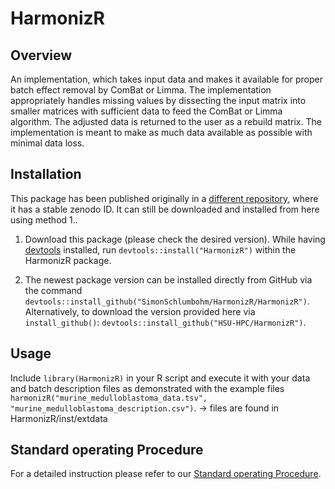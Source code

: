 # HarmonizR
## Overview
An implementation, which takes input data and makes it available for proper batch effect removal by ComBat or Limma. 
The implementation appropriately handles missing values by dissecting the input matrix into smaller matrices with sufficient data to feed the ComBat or Limma algorithm. 
The adjusted data is returned to the user as a rebuild matrix. 
The implementation is meant to make as much data available as possible with minimal data loss.


## Installation
This package has been published originally in a [different repository](https://github.com/SimonSchlumbohm/HarmonizR), where it has a stable zenodo ID. It can still be downloaded and installed from here using method 1..

1. Download this package (please check the desired version). While having [devtools](https://www.r-project.org/nosvn/pandoc/devtools.html) installed, run `devtools::install("HarmonizR")` within the HarmonizR package.

2. The newest package version can be installed directly from GitHub via the command `devtools::install_github("SimonSchlumbohm/HarmonizR/HarmonizR")`. Alternatively, to download the version provided here via `install_github()`: `devtools::install_github("HSU-HPC/HarmonizR")`.


## Usage
Include `library(HarmonizR)` in your R script and execute it with your data and batch description files as demonstrated with the example files `harmonizR("murine_medulloblastoma_data.tsv", "murine_medulloblastoma_description.csv")`. 
-> files are found in HarmonizR/inst/extdata


## Standard operating Procedure
For a detailed instruction please refer to our [Standard operating Procedure](https://github.com/SimonSchlumbohm/HarmonizR/blob/main/HarmonizR_SOP.pdf).
